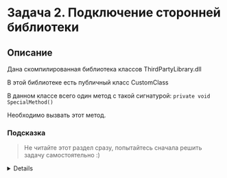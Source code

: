# Задача 2. Подключение сторонней библиотеки

## Описание

Дана скомпилированная библиотека классов ThirdPartyLibrary.dll 

В этой библиотеке есть публичный класс CustomClass

В данном классе всего один метод с такой сигнатурой: ```private void SpecialMethod()```

Необходимо вызвать этот метод.

### Подсказка

> Не читайте этот раздел сразу, попытайтесь сначала решить задачу самостоятельно :)

<details>

- Для начала необходимо воспользоваться методом ```Load``` и получить доступ к библиотеке через код.
- После этого необходимо получить тип класса.
- Далее получить ссылку на приватный метод в виде ```MethodInfo```.
- Вызвать сам метот при помощи команды ```Invoke```.

</details>
